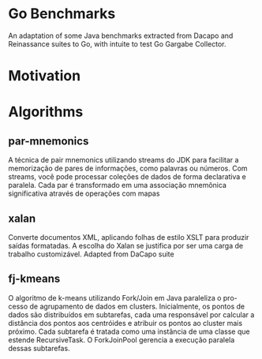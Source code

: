 # Go Benchmarks
An adaptation of some Java benchmarks extracted from Dacapo and Reinassance suites to Go, with intuite to test Go Gargabe Collector.  

# Motivation


# Algorithms 

## par-mnemonics

A técnica de pair mnemonics utilizando streams do JDK para facilitar a memorização de pares de informações, como palavras ou números. Com
streams, você pode processar coleções de dados de forma declarativa e paralela. Cada
par é transformado em uma associação mnemônica significativa através de operações
com mapas

## xalan

Converte documentos XML, aplicando folhas de estilo XSLT para produzir
saídas formatadas. A escolha do Xalan se justifica por ser uma carga de trabalho customizável. Adapted from DaCapo suite

## fj-kmeans

O algoritmo de k-means utilizando Fork/Join em Java paraleliza o pro-
cesso de agrupamento de dados em clusters. Inicialmente, os pontos de dados são
distribuídos em subtarefas, cada uma responsável por calcular a distância dos pontos
aos centróides e atribuir os pontos ao cluster mais próximo. Cada subtarefa é tratada
como uma instância de uma classe que estende RecursiveTask. O ForkJoinPool
gerencia a execução paralela dessas subtarefas.
